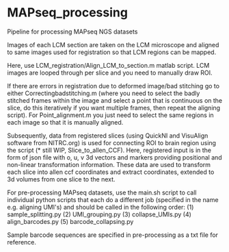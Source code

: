 # MAPseq_processing
Pipeline for processing MAPseq NGS datasets

Images of each LCM section are taken on the LCM microscope and aligned to same images used for registration so that LCM regions can be mapped.

Here, use LCM_registration/Align_LCM_to_section.m matlab script. LCM images are looped through per slice and you need to manually draw ROI.

If there are errors in registration due to deformed image/bad stitching go to either Correctingbadstitching.m (where you need to select the badly stitched frames within the image and select a point that is continuous on the slice, do this iteratively if you want multiple frames, then repeat the aligning script). For Point_alignment.m you just need to select the same regions in each image so that it is manually aligned.

Subsequently, data from registered slices (using QuickNI and VisuAlign software from NITRC.org) is used for connecting ROI to brain region using the script (* still WIP, Slice_to_allen_CCF). Here, registered input is in the form of json file with o, u, v 3d vectors and markers providing positional and non-linear transformation information. These data are used to transform each slice into allen ccf coordinates and extract coordinates, extended to 3d volumes from one slice to the next.

For pre-processing MAPseq datasets, use the main.sh script to call individual python scripts that each do a different job (specified in the name e.g. aligning UMI's) and should be called in the following order:
(1) sample_splitting.py
(2) UMI_grouping.py
(3) collapse_UMIs.py
(4) align_barcodes.py
(5) barcode_collapsing.py

Sample barcode sequences are specified in pre-processing as a txt file for reference.
